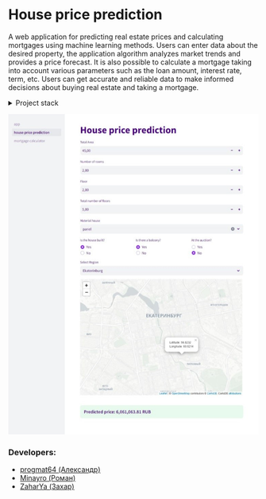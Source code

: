 # House price prediction
A web application for predicting real estate prices and calculating mortgages using machine learning methods. Users can enter data about the desired property, the application algorithm analyzes market trends and provides a price forecast. It is also possible to calculate a mortgage taking into account various parameters such as the loan amount, interest rate, term, etc. Users can get accurate and reliable data to make informed decisions about buying real estate and taking a mortgage.

<details>
<summary>Project stack</summary>

 - Python
 - Streamlit
 - Google Colab

</details>

![Screenshot](https://github.com/progmat64/property-price-prediction/blob/main/house_price_prediction.jpg)

### Developers:
- [progmat64 (Александр)](https://github.com/progmat64)
- [Minayro (Роман)](https://github.com/Minayro)
- [ZaharYa (Захар)](https://github.com/ZaharYa)
